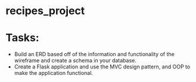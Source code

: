 # recipes_project


# Tasks:
- Build an ERD based off of the information and functionality of the wireframe and create a schema in your database.
- Create a Flask application and use the MVC design pattern, and OOP to make the application functional.
